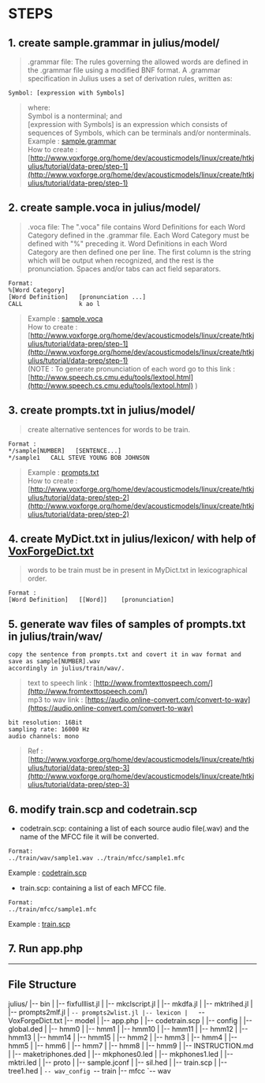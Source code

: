  # STEPS
 
## 1. create sample.grammar in julius/model/
>.grammar file: The rules governing the allowed words are defined in the .grammar file using a modified
BNF format.  A .grammar specification in Julius uses a set of derivation rules, written as: 

```
Symbol: [expression with Symbols]
```
>where:\
Symbol is a nonterminal; and\
[expression with Symbols] is an expression which consists of sequences of Symbols, which can be terminals
and/or nonterminals.\
Example : [sample.grammar](https://raw.githubusercontent.com/VoxForge/develop/master/tutorial/sample.grammar) \
How to create :  [http://www.voxforge.org/home/dev/acousticmodels/linux/create/htkjulius/tutorial/data-prep/step-1](http://www.voxforge.org/home/dev/acousticmodels/linux/create/htkjulius/tutorial/data-prep/step-1) 

## 2. create sample.voca in julius/model/
>.voca file: The ".voca" file contains Word Definitions for each Word Category defined in the .grammar file. 
Each Word Category must be defined with "%" preceding it.  Word Definitions in each Word Category are
then defined one per line. The first column is the string which will be output when recognized, and
the rest is the pronunciation.  Spaces and/or tabs can act field separators.
```
Format: 
%[Word Category]
[Word Definition]   [pronunciation ...]
CALL                k ao l
```
>Example : [sample.voca](https://raw.githubusercontent.com/VoxForge/develop/master/tutorial/sample.voca) \
How to create :  [http://www.voxforge.org/home/dev/acousticmodels/linux/create/htkjulius/tutorial/data-prep/step-1](http://www.voxforge.org/home/dev/acousticmodels/linux/create/htkjulius/tutorial/data-prep/step-1)   \
(NOTE : To generate pronunciation of each word go to this link : [http://www.speech.cs.cmu.edu/tools/lextool.html](http://www.speech.cs.cmu.edu/tools/lextool.html) )
        
## 3. create prompts.txt in julius/model/
>create alternative sentences for words to be train.
```
Format :
*/sample[NUMBER]   [SENTENCE...]
*/sample1   CALL STEVE YOUNG BOB JOHNSON
```
>Example : [prompts.txt](https://raw.githubusercontent.com/VoxForge/develop/master/tutorial/prompts.txt) \
How to create : [http://www.voxforge.org/home/dev/acousticmodels/linux/create/htkjulius/tutorial/data-prep/step-2](http://www.voxforge.org/home/dev/acousticmodels/linux/create/htkjulius/tutorial/data-prep/step-2) 

## 4. create MyDict.txt in julius/lexicon/ with help of [VoxForgeDict.txt](https://raw.githubusercontent.com/VoxForge/develop/master/lexicon/VoxForgeDict.txt)
>words to be train must be in present in MyDict.txt in lexicographical order.
```
Format :
[Word Definition]   [[Word]]    [pronunciation]
```

## 5. generate wav files of samples of prompts.txt in julius/train/wav/
```
copy the sentence from prompts.txt and covert it in wav format and save as sample[NUMBER].wav 
accordingly in julius/train/wav/.
```
>text to speech link : [http://www.fromtexttospeech.com/](http://www.fromtexttospeech.com/) \
mp3 to wav link :   [https://audio.online-convert.com/convert-to-wav](https://audio.online-convert.com/convert-to-wav) 
```
bit resolution: 16Bit 
sampling rate: 16000 Hz 
audio channels: mono 
```
>Ref :  [http://www.voxforge.org/home/dev/acousticmodels/linux/create/htkjulius/tutorial/data-prep/step-3](http://www.voxforge.org/home/dev/acousticmodels/linux/create/htkjulius/tutorial/data-prep/step-3)

## 6. modify train.scp and codetrain.scp 
- codetrain.scp: containing a list of each source audio file(.wav) and the name of the MFCC file it will be converted.
```
Format:
../train/wav/sample1.wav ../train/mfcc/sample1.mfc
```
Example : [codetrain.scp](https://raw.githubusercontent.com/VoxForge/develop/master/tutorial/codetrain.scp) 
- train.scp: containing a list of each MFCC file.
```
Format:
../train/mfcc/sample1.mfc
```
Example : [train.scp](https://raw.githubusercontent.com/VoxForge/develop/master/tutorial/train.scp) 

## 7. Run app.php

--------------------------------------------------------------------------------------------------------------
## File Structure

julius/
|-- bin
|   |-- fixfulllist.jl
|   |-- mkclscript.jl
|   |-- mkdfa.jl
|   |-- mktrihed.jl
|   |-- prompts2mlf.jl
|   `-- prompts2wlist.jl
|-- lexicon
|   `-- VoxForgeDict.txt
|-- model
|   |-- app.php
|   |-- codetrain.scp
|   |-- config
|   |-- global.ded
|   |-- hmm0
|   |-- hmm1
|   |-- hmm10
|   |-- hmm11
|   |-- hmm12
|   |-- hmm13
|   |-- hmm14
|   |-- hmm15
|   |-- hmm2
|   |-- hmm3
|   |-- hmm4
|   |-- hmm5
|   |-- hmm6
|   |-- hmm7
|   |-- hmm8
|   |-- hmm9
|   |-- INSTRUCTION.md
|   |-- maketriphones.ded
|   |-- mkphones0.led
|   |-- mkphones1.led
|   |-- mktri.led
|   |-- proto
|   |-- sample.jconf
|   |-- sil.hed
|   |-- train.scp
|   |-- tree1.hed
|   `-- wav_config
`-- train
    |-- mfcc
    `-- wav
